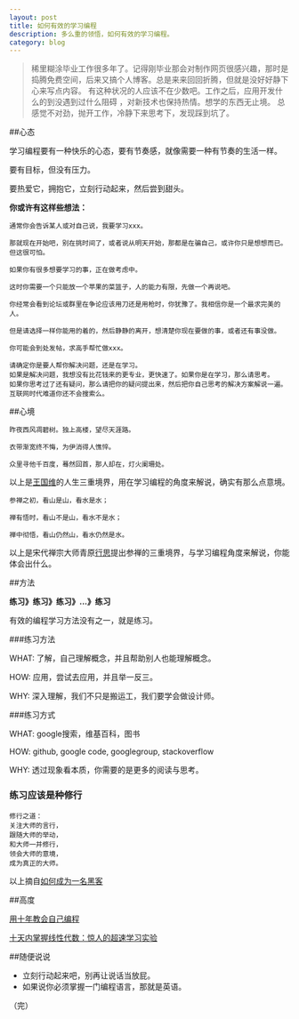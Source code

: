 ```yaml
---
layout: post
title: 如何有效的学习编程
description: 多么重的领悟，如何有效的学习编程。
category: blog
---
```

> 稀里糊涂毕业工作很多年了。记得刚毕业那会对制作网页很感兴趣，那时是捣腾免费空间，后来又搞个人博客。总是来来回回折腾，但就是没好好静下心来写点内容。
> 有这种状况的人应该不在少数吧。工作之后，应用开发什么的到没遇到过什么阻碍 ，对新技术也保持热情。想学的东西无止境。
> 总感觉不对劲，抛开工作，冷静下来思考下，发现踩到坑了。

##心态

学习编程要有一种快乐的心态，要有节奏感，就像需要一种有节奏的生活一样。

要有目标，但没有压力。

要热爱它，拥抱它，立刻行动起来，然后尝到甜头。

**你或许有这样些想法：**

    通常你会告诉某人或对自己说，我要学习xxx。

    那就现在开始吧，别在挑时间了，或者说从明天开始，那都是在骗自己，或许你只是想想而已。
    但这很可怕。

    如果你有很多想要学习的事，正在做考虑中。

    这时你需要一个只能放一个苹果的菜篮子，人的能力有限，先做一个再说吧。

    你经常会看到论坛或群里在争论应该用刀还是用枪时，你犹豫了。我相信你是一个最求完美的人。

    但是请选择一样你能用的着的，然后静静的离开，想清楚你现在要做的事，或者还有事没做。

    你可能会到处发帖，求高手帮忙做xxx。

    请确定你是要人帮你解决问题，还是在学习。
    如果是解决问题，我想没有比花钱来的更专业，更快速了。如果你是在学习，那么请思考。
    如果你思考过了还有疑问，那么请把你的疑问提出来，然后把你自己思考的解决方案解说一遍。
    互联网时代难道你还不会搜索么。

##心境

    昨夜西风凋碧树。独上高楼，望尽天涯路。 

    衣带渐宽终不悔，为伊消得人憔悴。 

    众里寻他千百度，蓦然回首，那人却在，灯火阑珊处。 
    
以上是[王国维](http://baike.baidu.com/view/1997.htm)的人生三重境界，用在学习编程的角度来解说，确实有那么点意境。

    参禅之初，看山是山，看水是水；

    禅有悟时，看山不是山，看水不是水；

    禅中彻悟，看山仍然山，看水仍然是水。
    
以上是宋代禅宗大师青原[行思](http://baike.baidu.com/view/735826.htm)提出参禅的三重境界，与学习编程角度来解说，你能体会出什么。

##方法

**练习》练习》练习》...》练习**

有效的编程学习方法没有之一，就是练习。


###练习方法

WHAT: 了解，自己理解概念，并且帮助别人也能理解概念。

HOW: 应用，尝试去应用，并且举一反三。

WHY: 深入理解，我们不只是搬运工，我们要学会做设计师。


###练习方式

WHAT: google搜索，维基百科，图书

HOW: github, google code, googlegroup, stackoverflow

WHY: 透过现象看本质，你需要的是更多的阅读与思考。

### 练习应该是种修行

    修行之道：
    关注大师的言行，
    跟随大师的举动，
    和大师一并修行，
    领会大师的意境，
    成为真正的大师。
    
以上摘自[如何成为一名黑客](https://translations.readthedocs.org/en/latest/)

##高度

[用十年教会自己编程](http://blog.csdn.net/UndeadWraith/article/details/6140455)

[十天内掌握线性代数：惊人的超速学习实验](http://select.yeeyan.org/view/94114/329073)

##随便说说

- 立刻行动起来吧，别再让说话当放屁。
- 如果说你必须掌握一门编程语言，那就是英语。

（完）